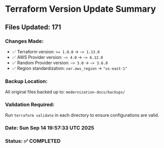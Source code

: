 # Terraform Version Update Summary

## Files Updated: 171

### Changes Made:
- ✅ Terraform version: `>= 1.0.0` → `~> 1.13.0`
- ✅ AWS Provider version: `~> 4.0` → `~> 6.12.0`
- ✅ Random Provider version: `~> 3.0` → `~> 3.6.0`
- ✅ Region standardization: `var.aws_region` → `"us-east-1"`

### Backup Location:
All original files backed up to: `modernization-docs/backups/`

### Validation Required:
Run `terraform validate` in each directory to ensure configurations are valid.

### Date: Sun Sep 14 19:57:33 UTC 2025
### Status: ✅ COMPLETED

